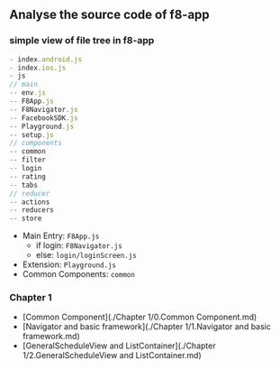 ## Analyse the source code of f8-app

### simple view of file tree in f8-app

```javascript
- index.android.js
- index.ios.js
- js
// main
-- env.js
-- F8App.js
-- F8Navigator.js
-- FacebookSDK.js
-- Playground.js
-- setup.js
// components
-- common
-- filter
-- login
-- rating
-- tabs
// reducer
-- actions
-- reducers
-- store
```

- Main Entry: `F8App.js`
  - if login: `F8Navigator.js`
  - else: `login/loginScreen.js`
- Extension: `Playground.js`
- Common Components: `common`

### Chapter 1 

  - [Common Component](./Chapter 1/0.Common Component.md)
  - [Navigator and basic framework](./Chapter 1/1.Navigator and basic framework.md)
  - [GeneralScheduleView and ListContainer](./Chapter 1/2.GeneralScheduleView and ListContainer.md)
